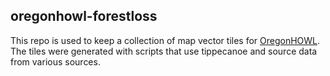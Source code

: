 ## oregonhowl-forestloss

This repo is used to keep a collection of map vector tiles for [OregonHOWL](https://oregonhowl.org/). The tiles were generated with scripts that use tippecanoe and source data from various sources.
